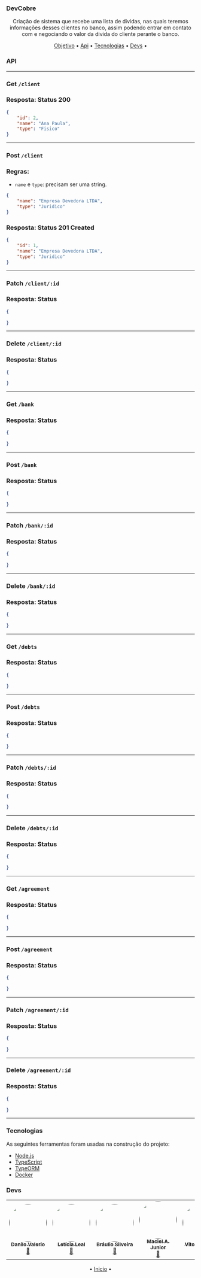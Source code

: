 ### DevCobre
<p align="center">Criação de sistema que recebe uma lista de dividas, nas quais teremos informações desses clientes no banco, assim podendo entrar em contato com e negociando o valor da divida do cliente perante o banco.</p>


<p align="center">
 <a href="#objetivo">Objetivo</a> •
 <a href="#api">Api</a> • 
  <a href="#tecnologias">Tecnologias</a> • 
  <a href="#devs">Devs</a> • 
</p>

### API


---


### Get `/client`


### Resposta: Status 200
```json
{
    "id": 2,
    "name": "Ana Paula",
    "type": "Fisico"
}
```
---


### Post `/client`
### Regras:
- `name` e `type`: precisam ser uma string.


```json
{
    "name": "Empresa Devedora LTDA",
    "type": "Juridico"
}
```
### Resposta: Status 201 Created
```json
{
    "id": 1,
    "name": "Empresa Devedora LTDA",
    "type": "Juridico"
}
```
---

### Patch `/client/:id`


### Resposta: Status 
```json
{
   
}
```
---

### Delete `/client/:id`


### Resposta: Status 
```json
{
   
}
```
---

### Get `/bank`


### Resposta: Status 
```json
{
   
}
```
---

### Post `/bank`


### Resposta: Status 
```json
{
   
}
```
---

### Patch `/bank/:id`


### Resposta: Status 
```json
{
   
}
```
---

### Delete `/bank/:id`


### Resposta: Status 
```json
{
   
}
```
---

### Get `/debts`


### Resposta: Status 
```json
{
   
}
```
---

### Post `/debts`


### Resposta: Status 
```json
{
   
}
```
---

### Patch `/debts/:id`


### Resposta: Status 
```json
{
   
}
```
---

### Delete `/debts/:id`


### Resposta: Status 
```json
{
   
}
```
---

### Get `/agreement`


### Resposta: Status 
```json
{
   
}
```
---

### Post `/agreement`


### Resposta: Status 
```json
{
   
}
```
---

### Patch `/agreement/:id`


### Resposta: Status 
```json
{
   
}
```
---

### Delete `/agreement/:id`


### Resposta: Status 
```json
{
   
}
```
---


### Tecnologias

As seguintes ferramentas foram usadas na construção do projeto:

- [Node.js](https://nodejs.org/en/)
- [TypeScript](https://www.typescriptlang.org/)
- [TypeORM](https://typeorm.io/)
- [Docker](https://www.docker.com/)




### Devs

<table>
  <tr>
    <td align="center"><a href=""><img style="border-radius: 50%;" src="https://avatars.githubusercontent.com/u/91745489?v=4" width="100px;" alt=""/><br /><sub><b>Danilo Valerio</b></sub></a><br /><a href="">🚀</a></td>
    <td align="center"><a href=""><img style="border-radius: 50%;" src="https://avatars.githubusercontent.com/u/79205151?v=4" width="100px;" alt=""/><br /><sub><b>Letícia Leal</b></sub></a><br /><a href="" title="">🚀</a></td>
    <td align="center"><a href=""><img style="border-radius: 50%;" src="https://avatars.githubusercontent.com/u/63247376?v=4" width="100px;" alt=""/><br /><sub><b>Bráulio Silveira</b></sub></a><br /><a href="" title="">🚀</a></td>
    <td align="center"><a href=""><img style="border-radius: 50%;" src="https://avatars.githubusercontent.com/u/54657043?v=4" width="100px;" alt=""/><br /><sub><b>Maciel A. Junior</b></sub></a><br /><a href="" title="">🚀</a></td>
    <td align="center"><a href=""><img style="border-radius: 50%;" src="https://ca.slack-edge.com/TQZR39SET-U02JSJ0P7GB-c6967afadbe8-512" width="100px;" alt=""/><br /><sub><b>Vitor Schmidt</b></sub></a><br /><a href="" title="">🚀</a></td>
    <td align="center"><a href=""><img style="border-radius: 50%;" src="https://ca.slack-edge.com/TQZR39SET-U02MF715MJM-368f2a6dba44-512" width="100px;" alt=""/><br /><sub><b>Vinícius Martins</b></sub></a><br /><a href="" title="">🚀</a></td>
</tr>
    
</table>

<p align="center">
 • <a href="#devcobre">Inicio</a> •
 
</p>